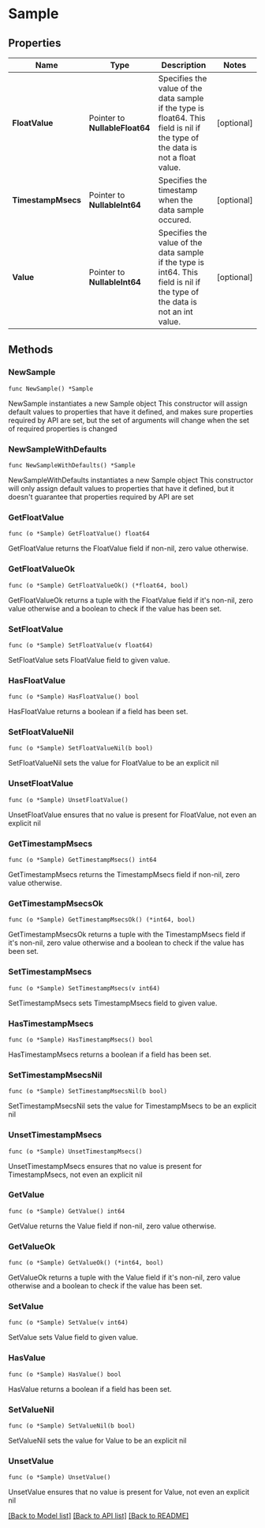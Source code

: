 # Sample

## Properties

Name | Type | Description | Notes
------------ | ------------- | ------------- | -------------
**FloatValue** | Pointer to **NullableFloat64** | Specifies the value of the data sample if the type is float64. This field is nil if the type of the data is not a float value. | [optional] 
**TimestampMsecs** | Pointer to **NullableInt64** | Specifies the timestamp when the data sample occured. | [optional] 
**Value** | Pointer to **NullableInt64** | Specifies the value of the data sample if the type is int64. This field is nil if the type of the data is not an int value. | [optional] 

## Methods

### NewSample

`func NewSample() *Sample`

NewSample instantiates a new Sample object
This constructor will assign default values to properties that have it defined,
and makes sure properties required by API are set, but the set of arguments
will change when the set of required properties is changed

### NewSampleWithDefaults

`func NewSampleWithDefaults() *Sample`

NewSampleWithDefaults instantiates a new Sample object
This constructor will only assign default values to properties that have it defined,
but it doesn't guarantee that properties required by API are set

### GetFloatValue

`func (o *Sample) GetFloatValue() float64`

GetFloatValue returns the FloatValue field if non-nil, zero value otherwise.

### GetFloatValueOk

`func (o *Sample) GetFloatValueOk() (*float64, bool)`

GetFloatValueOk returns a tuple with the FloatValue field if it's non-nil, zero value otherwise
and a boolean to check if the value has been set.

### SetFloatValue

`func (o *Sample) SetFloatValue(v float64)`

SetFloatValue sets FloatValue field to given value.

### HasFloatValue

`func (o *Sample) HasFloatValue() bool`

HasFloatValue returns a boolean if a field has been set.

### SetFloatValueNil

`func (o *Sample) SetFloatValueNil(b bool)`

 SetFloatValueNil sets the value for FloatValue to be an explicit nil

### UnsetFloatValue
`func (o *Sample) UnsetFloatValue()`

UnsetFloatValue ensures that no value is present for FloatValue, not even an explicit nil
### GetTimestampMsecs

`func (o *Sample) GetTimestampMsecs() int64`

GetTimestampMsecs returns the TimestampMsecs field if non-nil, zero value otherwise.

### GetTimestampMsecsOk

`func (o *Sample) GetTimestampMsecsOk() (*int64, bool)`

GetTimestampMsecsOk returns a tuple with the TimestampMsecs field if it's non-nil, zero value otherwise
and a boolean to check if the value has been set.

### SetTimestampMsecs

`func (o *Sample) SetTimestampMsecs(v int64)`

SetTimestampMsecs sets TimestampMsecs field to given value.

### HasTimestampMsecs

`func (o *Sample) HasTimestampMsecs() bool`

HasTimestampMsecs returns a boolean if a field has been set.

### SetTimestampMsecsNil

`func (o *Sample) SetTimestampMsecsNil(b bool)`

 SetTimestampMsecsNil sets the value for TimestampMsecs to be an explicit nil

### UnsetTimestampMsecs
`func (o *Sample) UnsetTimestampMsecs()`

UnsetTimestampMsecs ensures that no value is present for TimestampMsecs, not even an explicit nil
### GetValue

`func (o *Sample) GetValue() int64`

GetValue returns the Value field if non-nil, zero value otherwise.

### GetValueOk

`func (o *Sample) GetValueOk() (*int64, bool)`

GetValueOk returns a tuple with the Value field if it's non-nil, zero value otherwise
and a boolean to check if the value has been set.

### SetValue

`func (o *Sample) SetValue(v int64)`

SetValue sets Value field to given value.

### HasValue

`func (o *Sample) HasValue() bool`

HasValue returns a boolean if a field has been set.

### SetValueNil

`func (o *Sample) SetValueNil(b bool)`

 SetValueNil sets the value for Value to be an explicit nil

### UnsetValue
`func (o *Sample) UnsetValue()`

UnsetValue ensures that no value is present for Value, not even an explicit nil

[[Back to Model list]](../README.md#documentation-for-models) [[Back to API list]](../README.md#documentation-for-api-endpoints) [[Back to README]](../README.md)


